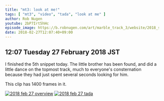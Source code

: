 ```yaml
---
title: "mt3: look at me!"
tags: [ "mt3", "video", "tada", "look at me" ]
author: Rob Nugen
youtube: 2bP7Irt5hHc
episode_image: https://b.robnugen.com/art/marble_track_3/website/2018_sep_02_mt3_placeholder.png
date: 2018-02-27T12:07:40+09:00
---
```


## 12:07 Tuesday 27 February 2018 JST

I finished the 5th snippet today.  The little brother has been found,
and did a little dance on the topmost track, much to everyone's
consternation because they had just spent several seconds looking for
him.

This clip has 1400 frames in it.

[![2018 feb 27 overview](//b.robnugen.com/art/marble_track_3/construction/2018/thumbs/2018_feb_27_overview.jpg)](//b.robnugen.com/art/marble_track_3/construction/2018/2018_feb_27_overview.jpg)
[![2018 feb 27 tada](//b.robnugen.com/art/marble_track_3/construction/2018/thumbs/2018_feb_27_tada.jpg)](//b.robnugen.com/art/marble_track_3/construction/2018/2018_feb_27_tada.jpg)
